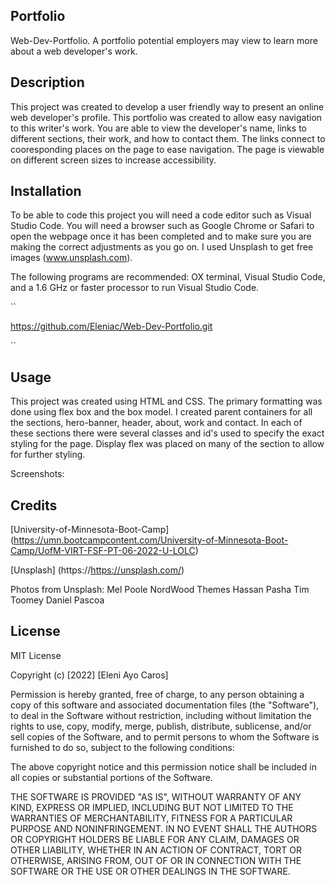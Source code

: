 ## Portfolio
Web-Dev-Portfolio. A portfolio potential employers may view to learn more about a web developer's work. 

## Description
This project was created to develop a user friendly way to present an online web developer's profile. This portfolio was created to allow easy navigation to this writer's work. You are able to view the developer's name, links to different sections, their work, and how to contact them. The links connect to cooresponding places on the page to ease navigation. The page is viewable on different screen sizes to increase accessibility.  

## Installation
To be able to code this project you will need a code editor such as Visual Studio Code. You will need a browser such as Google Chrome or Safari to open the webpage once it has been completed and to make sure you are making the correct adjustments as you go on. I used Unsplash to get free images (www.unsplash.com).

The following programs are recommended: OX terminal, Visual Studio Code, and a 1.6 GHz or faster processor to run Visual Studio Code.

`` 

https://github.com/Eleniac/Web-Dev-Portfolio.git


``

## Usage
This project was created using HTML and CSS. The primary formatting was done using flex box and the box model. I created parent containers for all the sections, hero-banner, header, about, work and contact. In each of these sections there were several classes and id's used to specify the exact styling for the page. Display flex was placed on many of the section to allow for further styling. 

Screenshots:



## Credits
[University-of-Minnesota-Boot-Camp] (https://umn.bootcampcontent.com/University-of-Minnesota-Boot-Camp/UofM-VIRT-FSF-PT-06-2022-U-LOLC)

[Unsplash] (https://https://unsplash.com/)

Photos from Unsplash:
Mel Poole
NordWood Themes
Hassan Pasha
Tim Toomey
Daniel Pascoa


## License
MIT License

Copyright (c) [2022] [Eleni Ayo Caros]

Permission is hereby granted, free of charge, to any person obtaining a copy of this software and associated documentation files (the "Software"), to deal in the Software without restriction, including without limitation the rights to use, copy, modify, merge, publish, distribute, sublicense, and/or sell copies of the Software, and to permit persons to whom the Software is furnished to do so, subject to the following conditions:

The above copyright notice and this permission notice shall be included in all copies or substantial portions of the Software.

THE SOFTWARE IS PROVIDED "AS IS", WITHOUT WARRANTY OF ANY KIND, EXPRESS OR IMPLIED, INCLUDING BUT NOT LIMITED TO THE WARRANTIES OF MERCHANTABILITY, FITNESS FOR A PARTICULAR PURPOSE AND NONINFRINGEMENT. IN NO EVENT SHALL THE AUTHORS OR COPYRIGHT HOLDERS BE LIABLE FOR ANY CLAIM, DAMAGES OR OTHER LIABILITY, WHETHER IN AN ACTION OF CONTRACT, TORT OR OTHERWISE, ARISING FROM, OUT OF OR IN CONNECTION WITH THE SOFTWARE OR THE USE OR OTHER DEALINGS IN THE SOFTWARE.